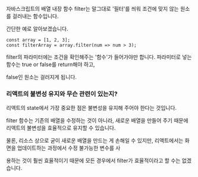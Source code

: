 자바스크립트의 배열 내장 함수 filter는 말그대로 '필터'를 씌워 조건에 맞지 않는 원소를 걸러내는 함수입니다.

간단한 예로 알아보겠습니다.

```
const array = [1, 2, 3];
const filterArray = array.filter(num => num > 3);
```

filter의 파라미터에는 조건을 확인해주는 '함수'가 들어가야만 합니다. 파라미터로 넣는 함수는 true or false를 return해야 하고,

false인 원소는 걸러지게 됩니다.

### 리액트의 불변성 유지와 무슨 관련이 있는지?

리액트의 state에서 가장 중요한 점은 불변성을 유지해 주어야 한다는 것입니다.

filter 함수는 기존의 배열을 수정하는 것이 아니라, 새로운 배열을 만들어 주기 때문에 리액트의 불변성을 효율적으로 유지할 수 있습니다.

물론, 리소스 상으로 굳이 새로운 배열을 만드는 게 손해일 수 있지만, 리액트에서는 화면을 업데이트하는 과정에서 수정 불가능한 변수를 사

용하는 것이 훨씬 효율적이기 때문에 모든 경우에서 filter가 효율적이라고 할 수는 없겠습니다.